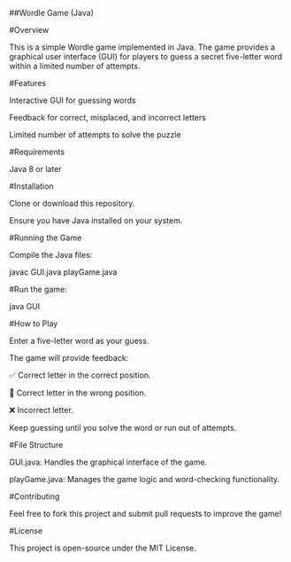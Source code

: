 ##Wordle Game (Java)

#Overview

This is a simple Wordle game implemented in Java. The game provides a graphical user interface (GUI) for players to guess a secret five-letter word within a limited number of attempts.

#Features

Interactive GUI for guessing words

Feedback for correct, misplaced, and incorrect letters

Limited number of attempts to solve the puzzle

#Requirements

Java 8 or later

#Installation

Clone or download this repository.

Ensure you have Java installed on your system.

#Running the Game

Compile the Java files:

javac GUI.java playGame.java

#Run the game:

java GUI

#How to Play

Enter a five-letter word as your guess.

The game will provide feedback:

✅ Correct letter in the correct position.

🔄 Correct letter in the wrong position.

❌ Incorrect letter.

Keep guessing until you solve the word or run out of attempts.

#File Structure

GUI.java: Handles the graphical interface of the game.

playGame.java: Manages the game logic and word-checking functionality.

#Contributing

Feel free to fork this project and submit pull requests to improve the game!

#License

This project is open-source under the MIT License.

